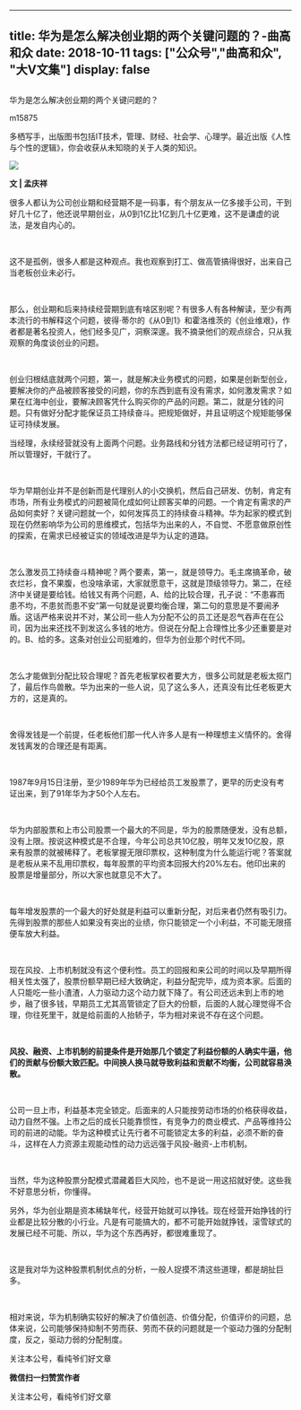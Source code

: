 
---
title:   华为是怎么解决创业期的两个关键问题的？-曲高和众
date: 2018-10-11
tags: ["公众号","曲高和众", "大V文集"]
display: false
---


## 



华为是怎么解决创业期的两个关键问题的？




m15875




多栖写手，出版图书包括IT技术，管理、财经、社会学、心理学。最近出版《人性与个性的逻辑》，你会收获从未知晓的关于人类的知识。


<img class="" data-ratio="1" data-s="300,640" src="https://mmbiz.qpic.cn/mmbiz_jpg/fxGMiaL5Zj1jNviaia9xkxIibWUm7iaqfzFqNyA3t76jnXIxorIbQUEOZnibrqmianibQwMVMQornpDwposPDHhoxibktBA/640?wx_fmt=jpeg" data-type="jpeg" data-w="800" style=""/>

**文 | 孟庆祥**



很多人都认为公司创业期和经营期不是一码事，有个朋友从一亿多接手公司，干到好几十亿了，他还说早期创业，从0到1亿比1亿到几十亿更难，这不是谦虚的说法，是发自内心的。

&nbsp;

这不是孤例，很多人都是这种观点。我也观察到打工、做高管搞得很好，出来自己当老板创业未必行。

&nbsp;

那么，创业期和后来持续经营期到底有啥区别呢？有很多人有各种解读，至少有两本流行的书解释这个问题，彼得·蒂尔的《从0到1》和霍洛维茨的《创业维艰》，作者都是著名投资人，他们经多见广，洞察深邃。我不摘录他们的观点综合，只从我观察的角度谈创业的问题。

&nbsp;

创业归根结底就两个问题，第一，就是解决业务模式的问题，如果是创新型创业，要解决你的产品被顾客接受的问题，你的东西到底有没有需求，如何激发需求？如果在红海中创业，要解决顾客凭什么购买你的产品的问题。第二，就是分钱的问题。只有做好分配才能保证员工持续奋斗。把规矩做好，并且证明这个规矩能够保证可持续发展。



当经理，永续经营就没有上面两个问题。业务路线和分钱方法都已经证明可行了，所以管理好，干就行了。

&nbsp;

华为早期创业并不是创新而是代理别人的小交换机，然后自己研发、仿制，肯定有市场，所有业务模式的问题被简化成如何让顾客买单的问题。一个肯定有需求的产品如何卖好？关键问题就一个，如何发挥员工的持续奋斗精神。华为起家的模式到现在仍然影响华为公司的思维模式，包括华为出来的人，不自觉、不愿意做原创性的探索，在需求已经被证实的领域改进是华为认定的道路。

&nbsp;

怎么激发员工持续奋斗精神呢？两个要素，第一，就是领导力。毛主席搞革命，破衣烂衫，食不果腹，也没啥承诺，大家就愿意干，这就是顶级领导力。第二，在经济中关键是要给钱。给钱又有两个问题，A、给的比较合理，孔子说：“不患寡而患不均，不患贫而患不安”第一句就是说要均衡合理，第二句的意思是不要闹矛盾。这话严格来说并不对，某公司一些人为分配不公的员工还是忍气吞声在在公司，因为出来还找不到发这么多钱的地方。但说在分配上合理性比多少还重要是对的。B、给的多。这条对创业公司挺难的，但华为创业那个时代不同。

&nbsp;

怎么才能做到分配比较合理呢？首先老板掌权者要大方，很多公司就是老板太抠门了，最后作鸟兽散。华为出来的一些人说，见了这么多人，还真没有比任老板更大方的，这是真的。

&nbsp;

舍得发钱是一个前提，任老板他们那一代人许多人是有一种理想主义情怀的。舍得发钱离发的合理还是有距离。

&nbsp;

1987年9月15日注册，至少1989年华为已经给员工发股票了，更早的历史没有考证出来，到了91年华为才50个人左右。

&nbsp;

华为内部股票和上市公司股票一个最大的不同是，华为的股票随便发，没有总额，没有上限。按说这种模式是不合理，今年公司总共10亿股，明年又发10亿股，原来有股票的就被稀释了。老板掌握无限印票权，这种制度为什么能运行呢？答案就是老板从来不乱用印票权，每年股票的平均资本回报大约20%左右。他印出来的股票是增量部分，所以大家也就意见不大了。

&nbsp;

每年增发股票的一个最大的好处就是利益可以重新分配，对后来者仍然有吸引力。先得到股票的那些人如果没有突出的业绩，你只能锁定一个小利益，不可能无限搭便车放大利益。

&nbsp;

现在风投、上市机制就没有这个便利性。员工的回报和来公司的时间以及早期所得相关性太强了，股票份额早期已经大致确定，利益分配完毕，成为资本家。后面的人只能吃一些小渣渣，人力驱动力这个动力就下降了。有公司还远未到上市的地步，融了很多钱，早期员工尤其高管锁定了巨大的份额，后面的人就心理觉得不合理，你往死里干，就是给前面的人抬轿子，华为相对来说不存在这个问题。

&nbsp;

**风投、融资、上市机制的前提条件是开始那几个锁定了利益份额的人确实牛逼，他们的贡献与份额大致匹配。中间换人换马就导致利益和贡献不均衡，公司就容易涣散。**

&nbsp;

公司一旦上市，利益基本完全锁定。后面来的人只能按劳动市场的价格获得收益，动力自然不强。上市之后的成长只能靠惯性，有竞争力的商业模式、产品等维持公司的前进的动能。华为这种模式让先行者不可能锁定太多的利益，必须不断的奋斗，这样在人力资源主观能动性的动力远远强于风投-融资-上市机制。

&nbsp;

当然，华为这种股票分配模式潜藏着巨大风险，也不是说一用这招就好使。这些我不好意思分析，你懂得。



另外，华为创业期是资本稀缺年代，经营开始就可以挣钱。现在经营开始挣钱的行业都是比较分散的小行业。凡是有可能搞大的，都不可能开始就挣钱，滚雪球式的发展已经不可能、所以，华为这个东西再好，都很难重现了。

&nbsp;

这是我对华为这种股票机制优点的分析，一般人捉摸不清这些道理，都是胡扯巨多。

&nbsp;

相对来说，华为机制确实较好的解决了价值创造、价值分配，价值评价的问题，总体来说，公司能够保持抑制不劳而获、劳而不获的问题就是一个驱动力强的分配制度，反之，驱动力弱的分配制度。



关注本公号，看纯爷们好文章


**微信扫一扫赞赏作者**






关注本公号，看纯爷们好文章








